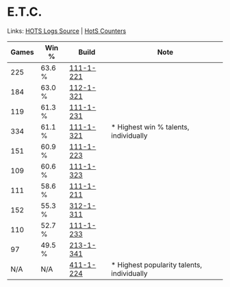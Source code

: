 # E.T.C.

Links: [HOTS Logs Source](https://www.hotslogs.com/Sitewide/HeroDetails?Hero=E.T.C.) | [HotS Counters](http://hotscounters.com/#/hero/E.T.C.)

Games  | Win %  | Build     | Note
-----  | -----  | -----     | ----
225    | 63.6 % | [111-1-221](http://www.heroesfire.com/hots/talent-calculator/elite-tauren-chieftain#gOir) | 
184    | 63.0 % | [112-1-321](http://www.heroesfire.com/hots/talent-calculator/elite-tauren-chieftain#gRAf) | 
119    | 61.3 % | [111-1-231](http://www.heroesfire.com/hots/talent-calculator/elite-tauren-chieftain#gOi_) | 
334    | 61.1 % | [111-1-321](http://www.heroesfire.com/hots/talent-calculator/elite-tauren-chieftain#gOkP) | * Highest win % talents, individually
151    | 60.9 % | [111-1-223](http://www.heroesfire.com/hots/talent-calculator/elite-tauren-chieftain#gOit) | 
109    | 60.6 % | [111-1-323](http://www.heroesfire.com/hots/talent-calculator/elite-tauren-chieftain#gOkR) | 
111    | 58.6 % | [111-1-211](http://www.heroesfire.com/hots/talent-calculator/elite-tauren-chieftain#gOih) | 
152    | 55.3 % | [312-1-311](http://www.heroesfire.com/hots/talent-calculator/elite-tauren-chieftain#o3SV) | 
110    | 52.7 % | [111-1-233](http://www.heroesfire.com/hots/talent-calculator/elite-tauren-chieftain#gOj1) | 
97     | 49.5 % | [213-1-341](http://www.heroesfire.com/hots/talent-calculator/elite-tauren-chieftain#kHmD) | 
N/A    | N/A    | [411-1-224](http://www.heroesfire.com/hots/talent-calculator/elite-tauren-chieftain#rr7u) | * Highest popularity talents, individually
